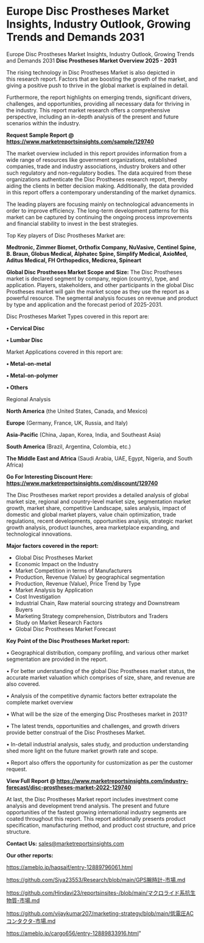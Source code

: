 # Europe Disc Prostheses Market Insights, Industry Outlook, Growing Trends and Demands 2031
Europe Disc Prostheses Market Insights, Industry Outlook, Growing Trends and Demands 2031
<Strong> Disc Prostheses Market Overview 2025 - 2031</strong>

The rising technology in Disc Prostheses Market is also depicted in this research report. Factors that are boosting the growth of the market, and giving a positive push to thrive in the global market is explained in detail.

Furthermore, the report highlights on emerging trends, significant drivers, challenges, and opportunities, providing all necessary data for thriving in the industry. This report market research offers a comprehensive perspective, including an in-depth analysis of the present and future scenarios within the industry.

<strong>Request Sample Report @ <a href=https://www.marketreportsinsights.com/sample/129740>https://www.marketreportsinsights.com/sample/129740</a></strong>

The market overview included in this report provides information from a wide range of resources like government organizations, established companies, trade and industry associations, industry brokers and other such regulatory and non-regulatory bodies. The data acquired from these organizations authenticate the Disc Prostheses research report, thereby aiding the clients in better decision making. Additionally, the data provided in this report offers a contemporary understanding of the market dynamics.

The leading players are focusing mainly on technological advancements in order to improve efficiency. The long-term development patterns for this market can be captured by continuing the ongoing process improvements and financial stability to invest in the best strategies.

Top Key players of Disc Prostheses Market are:

<strong>Medtronic, Zimmer Biomet, Orthofix Company, NuVasive, Centinel Spine, B. Braun, Globus Medical, Alphatec Spine, Simplify Medical, AxioMed, Aditus Medical, FH Orthopedics, Medicrea, Spineart</strong>

<strong><b>Global Disc Prostheses Market Scope and Size:</b></strong>
The Disc Prostheses market is declared segment by company, region (country), type, and application. Players, stakeholders, and other participants in the global Disc Prostheses market will gain the market scope as they use the report as a powerful resource. The segmental analysis focuses on revenue and product by type and application and the forecast period of 2025-2031.

Disc Prostheses Market Types covered in this report are:

<strong>• Cervical Disc

• Lumbar Disc</strong>

Market Applications covered in this report are:

<strong>• Metal-on-metal

• Metal-on-polymer

• Others</strong> 

Regional Analysis

<strong>North America</strong> (the United States, Canada, and Mexico)

<strong>Europe</strong> (Germany, France, UK, Russia, and Italy)

<strong>Asia-Pacific</strong> (China, Japan, Korea, India, and Southeast Asia)

<strong>South America</strong> (Brazil, Argentina, Colombia, etc.)

<strong>The Middle East and Africa</strong> (Saudi Arabia, UAE, Egypt, Nigeria, and South Africa)

<strong>Go For Interesting Discount Here: <a href=https://www.marketreportsinsights.com/discount/129740>https://www.marketreportsinsights.com/discount/129740</a></strong>

The Disc Prostheses market report provides a detailed analysis of global market size, regional and country-level market size, segmentation market growth, market share, competitive Landscape, sales analysis, impact of domestic and global market players, value chain optimization, trade regulations, recent developments, opportunities analysis, strategic market growth analysis, product launches, area marketplace expanding, and technological innovations.

<strong><b>Major factors covered in the report:</b></strong>
<ul>
  <li>Global Disc Prostheses Market </li>
  <li>Economic Impact on the Industry</li>
  <li>Market Competition in terms of Manufacturers</li>
  <li>Production, Revenue (Value) by geographical segmentation</li>
  <li>Production, Revenue (Value), Price Trend by Type</li>
  <li>Market Analysis by Application</li>
  <li>Cost Investigation</li>
  <li>Industrial Chain, Raw material sourcing strategy and Downstream Buyers</li>
  <li>Marketing Strategy comprehension, Distributors and Traders</li>
  <li>Study on Market Research Factors</li>
  <li>Global Disc Prostheses Market Forecast</li>
</ul>

<strong><b>Key Point of the Disc Prostheses Market report:</b></strong>

• Geographical distribution, company profiling, and various other market segmentation are provided in the report.

• For better understanding of the global Disc Prostheses market status, the accurate market valuation which comprises of size, share, and revenue are also covered.

• Analysis of the competitive dynamic factors better extrapolate the complete market overview

• What will be the size of the emerging Disc Prostheses market in 2031?

• The latest trends, opportunities and challenges, and growth drivers provide better construal of the Disc Prostheses Market.

• In-detail industrial analysis, sales study, and production understanding shed more light on the future market growth rate and scope.

• Report also offers the opportunity for customization as per the customer request.

<strong><b>View Full Report @ <a href=https://www.marketreportsinsights.com/industry-forecast/disc-prostheses-market-2022-129740>https://www.marketreportsinsights.com/industry-forecast/disc-prostheses-market-2022-129740</a></b></strong>


At last, the Disc Prostheses Market report includes investment come analysis and development trend analysis. The present and future opportunities of the fastest growing international industry segments are coated throughout this report. This report additionally presents product specification, manufacturing method, and product cost structure, and price structure.

<strong>Contact Us:</strong>
sales@marketreportsinsights.com

<strong>Our other reports:</strong>

<a href=https://ameblo.jp/haqsaif/entry-12889796061.html>https://ameblo.jp/haqsaif/entry-12889796061.html</a>

<a href=https://github.com/Siya23553/Research/blob/main/GPS腕時計-市場.md>https://github.com/Siya23553/Research/blob/main/GPS腕時計-市場.md</a>

<a href=https://github.com/Hindavi23/reportsinsites-/blob/main/マクロライド系抗生物質-市場.md>https://github.com/Hindavi23/reportsinsites-/blob/main/マクロライド系抗生物質-市場.md</a>

<a href=https://github.com/vijaykumar207/marketing-strategy/blob/main/低電圧ACコンタクタ-市場.md>https://github.com/vijaykumar207/marketing-strategy/blob/main/低電圧ACコンタクタ-市場.md</a>

<a href=https://ameblo.jp/cargo656/entry-12889833916.html>https://ameblo.jp/cargo656/entry-12889833916.html</a>"
